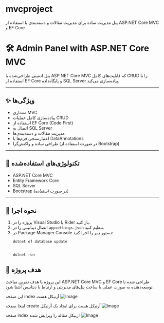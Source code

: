 # mvcproject
پنل مدیریت ساده برای مدیریت مقالات و دسته‌بندی با استفاده از ASP.NET Core MVC و EF Core
# 🛠️ Admin Panel with ASP.NET Core MVC

پنل ادمینی طراحی‌شده با ASP.NET Core MVC که قابلیت‌های کامل CRUD را با استفاده از EF Core و پایگاه‌داده SQL Server پیاده‌سازی می‌کند.

---

## ✨ ویژگی‌ها
- معماری MVC
- پیاده‌سازی کامل عملیات CRUD
- استفاده از EF Core (Code First)
- اتصال به SQL Server
- مدیریت مقالات و دسته‌بندی‌ها
- اعتبارسنجی فرم‌ها با DataAnnotations
- طراحی ساده و واکنش‌گرا (در صورت استفاده از Bootstrap)

---

## 🧰 تکنولوژی‌های استفاده‌شده
- ASP.NET Core MVC
- Entity Framework Core
- SQL Server
- Bootstrap *(در صورت استفاده)*

---

## 🚀 نحوه اجرا
1. پروژه را در Visual Studio یا Rider باز کنید.
2. اتصال دیتابیس را در `appsettings.json` تنظیم کنید.
3. در Package Manager Console دستور زیر را اجرا کنید:
   ```bash
   dotnet ef database update


   dotnet run


## 🎯 هدف پروژه
این پروژه با هدف تمرین مباحث ASP.NET Core MVC و EF Core طراحی شده تا توسعه‌دهنده به صورت عملی با ساخت پنل‌های مدیریتی و ارتباط با دیتابیس آشنا شود.





این صفحه index آرتیکل هست
![Image](https://github.com/user-attachments/assets/5eb73bd7-37e0-48a0-95dd-1ec563f4e5cc)



اینجا صفحه create آرتیکل هست برای ایجاد یک آرتیکل
![Image](https://github.com/user-attachments/assets/f6e64894-c47c-4b3d-a582-82d2ea10e330)




صفحه index ارتیکل مقاله را ویرایش شده
![Image](https://github.com/user-attachments/assets/50d7052c-09af-4a62-aad1-981af3630be4)
